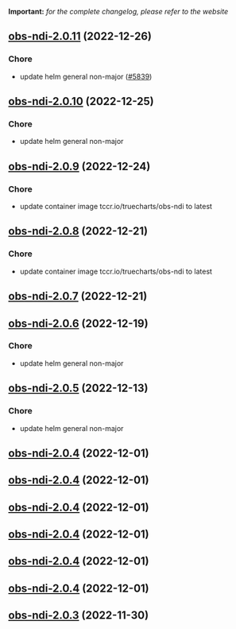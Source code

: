 **Important:**
*for the complete changelog, please refer to the website*




## [obs-ndi-2.0.11](https://github.com/truecharts/charts/compare/obs-ndi-2.0.10...obs-ndi-2.0.11) (2022-12-26)

### Chore

- update helm general non-major ([#5839](https://github.com/truecharts/charts/issues/5839))
  
  


## [obs-ndi-2.0.10](https://github.com/truecharts/charts/compare/obs-ndi-2.0.9...obs-ndi-2.0.10) (2022-12-25)

### Chore

- update helm general non-major
  
  


## [obs-ndi-2.0.9](https://github.com/truecharts/charts/compare/obs-ndi-2.0.8...obs-ndi-2.0.9) (2022-12-24)

### Chore

- update container image tccr.io/truecharts/obs-ndi to latest
  
  


## [obs-ndi-2.0.8](https://github.com/truecharts/charts/compare/obs-ndi-2.0.7...obs-ndi-2.0.8) (2022-12-21)

### Chore

- update container image tccr.io/truecharts/obs-ndi to latest
  
  


## [obs-ndi-2.0.7](https://github.com/truecharts/charts/compare/obs-ndi-2.0.6...obs-ndi-2.0.7) (2022-12-21)




## [obs-ndi-2.0.6](https://github.com/truecharts/charts/compare/obs-ndi-2.0.5...obs-ndi-2.0.6) (2022-12-19)

### Chore

- update helm general non-major
  
  


## [obs-ndi-2.0.5](https://github.com/truecharts/charts/compare/obs-ndi-2.0.4...obs-ndi-2.0.5) (2022-12-13)

### Chore

- update helm general non-major
  
  


## [obs-ndi-2.0.4](https://github.com/truecharts/charts/compare/obs-ndi-2.0.3...obs-ndi-2.0.4) (2022-12-01)




## [obs-ndi-2.0.4](https://github.com/truecharts/charts/compare/obs-ndi-2.0.3...obs-ndi-2.0.4) (2022-12-01)




## [obs-ndi-2.0.4](https://github.com/truecharts/charts/compare/obs-ndi-2.0.3...obs-ndi-2.0.4) (2022-12-01)




## [obs-ndi-2.0.4](https://github.com/truecharts/charts/compare/obs-ndi-2.0.3...obs-ndi-2.0.4) (2022-12-01)




## [obs-ndi-2.0.4](https://github.com/truecharts/charts/compare/obs-ndi-2.0.3...obs-ndi-2.0.4) (2022-12-01)




## [obs-ndi-2.0.4](https://github.com/truecharts/charts/compare/obs-ndi-2.0.3...obs-ndi-2.0.4) (2022-12-01)




## [obs-ndi-2.0.3](https://github.com/truecharts/charts/compare/obs-ndi-2.0.2...obs-ndi-2.0.3) (2022-11-30)



